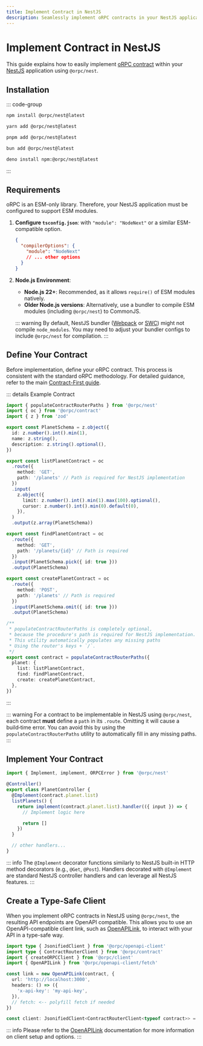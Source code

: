 ```yaml
---
title: Implement Contract in NestJS
description: Seamlessly implement oRPC contracts in your NestJS applications.
---
```


# Implement Contract in NestJS

This guide explains how to easily implement [oRPC contract](/docs/contract-first/define-contract) within your [NestJS](https://nestjs.com/) application using `@orpc/nest`.

## Installation

::: code-group

```sh [npm]
npm install @orpc/nest@latest
```

```sh [yarn]
yarn add @orpc/nest@latest
```

```sh [pnpm]
pnpm add @orpc/nest@latest
```

```sh [bun]
bun add @orpc/nest@latest
```

```sh [deno]
deno install npm:@orpc/nest@latest
```

:::

## Requirements

oRPC is an ESM-only library. Therefore, your NestJS application must be configured to support ESM modules.

1.  **Configure `tsconfig.json`**: with `"module": "NodeNext"` or a similar ESM-compatible option.

    ```json
    {
      "compilerOptions": {
        "module": "NodeNext"
        // ... other options
      }
    }
    ```

2.  **Node.js Environment**:

    - **Node.js 22+**: Recommended, as it allows `require()` of ESM modules natively.
    - **Older Node.js versions**: Alternatively, use a bundler to compile ESM modules (including `@orpc/nest`) to CommonJS.

    ::: warning
    By default, NestJS bundler ([Webpack](https://webpack.js.org/) or [SWC](https://swc.rs/)) might not compile `node_modules`. You may need to adjust your bundler configs to include `@orpc/nest` for compilation.
    :::

## Define Your Contract

Before implementation, define your oRPC contract. This process is consistent with the standard oRPC methodology. For detailed guidance, refer to the main [Contract-First guide](/docs/contract-first/define-contract).

::: details Example Contract

```ts
import { populateContractRouterPaths } from '@orpc/nest'
import { oc } from '@orpc/contract'
import { z } from 'zod'

export const PlanetSchema = z.object({
  id: z.number().int().min(1),
  name: z.string(),
  description: z.string().optional(),
})

export const listPlanetContract = oc
  .route({
    method: 'GET',
    path: '/planets' // Path is required for NestJS implementation
  })
  .input(
    z.object({
      limit: z.number().int().min(1).max(100).optional(),
      cursor: z.number().int().min(0).default(0),
    }),
  )
  .output(z.array(PlanetSchema))

export const findPlanetContract = oc
  .route({
    method: 'GET',
    path: '/planets/{id}' // Path is required
  })
  .input(PlanetSchema.pick({ id: true }))
  .output(PlanetSchema)

export const createPlanetContract = oc
  .route({
    method: 'POST',
    path: '/planets' // Path is required
  })
  .input(PlanetSchema.omit({ id: true }))
  .output(PlanetSchema)

/**
 * populateContractRouterPaths is completely optional,
 * because the procedure's path is required for NestJS implementation.
 * This utility automatically populates any missing paths
 * Using the router's keys + `/`.
 */
export const contract = populateContractRouterPaths({
  planet: {
    list: listPlanetContract,
    find: findPlanetContract,
    create: createPlanetContract,
  },
})
```

:::

::: warning
For a contract to be implementable in NestJS using `@orpc/nest`, each contract **must** define a `path` in its `.route`. Omitting it will cause a build‑time error.
You can avoid this by using the `populateContractRouterPaths` utility to automatically fill in any missing paths.
:::

## Implement Your Contract

```ts
import { Implement, implement, ORPCError } from '@orpc/nest'

@Controller()
export class PlanetController {
  @Implement(contract.planet.list)
  listPlanets() {
    return implement(contract.planet.list).handler(({ input }) => {
      // Implement logic here

      return []
    })
  }

  // other handlers...
}
```

::: info
The `@Implement` decorator functions similarly to NestJS built-in HTTP method decorators (e.g., `@Get`, `@Post`). Handlers decorated with `@Implement` are standard NestJS controller handlers and can leverage all NestJS features.
:::

## Create a Type-Safe Client

When you implement oRPC contracts in NestJS using `@orpc/nest`, the resulting API endpoints are OpenAPI compatible. This allows you to use an OpenAPI-compatible client link, such as [OpenAPILink](/docs/openapi/client/openapi-link), to interact with your API in a type-safe way.

```typescript
import type { JsonifiedClient } from '@orpc/openapi-client'
import type { ContractRouterClient } from '@orpc/contract'
import { createORPCClient } from '@orpc/client'
import { OpenAPILink } from '@orpc/openapi-client/fetch'

const link = new OpenAPILink(contract, {
  url: 'http://localhost:3000',
  headers: () => ({
    'x-api-key': 'my-api-key',
  }),
  // fetch: <-- polyfill fetch if needed
})

const client: JsonifiedClient<ContractRouterClient<typeof contract>> = createORPCClient(link)
```

::: info
Please refer to the [OpenAPILink](/docs/openapi/client/openapi-link) documentation for more information on client setup and options.
:::
